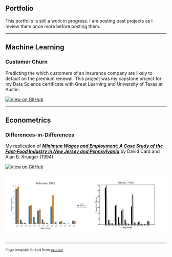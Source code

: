 ## Portfolio

This portfolio is still a work in progress. I am posting past projects as I review them once more before posting them.

---
## Machine Learning

### Customer Churn

Predicting the which customers of an insurance company are likely to default on the premium renewal. This project was my capstone project for my Data Science certificate with Great Learning and University of Texas at Austin.

[![View on GitHub](https://img.shields.io/badge/GitHub-View_on_GitHub-blue?logo=GitHub)](https://github.com/davidhudson88/Customer_Churning_Classifier/blob/main/Captsone_InsurancePremiumRenewal_Final.ipynb)

---
## Econometrics

### Differences-in-Differences

My replication of [***Minimum Wages and Employment: A Case Study of the Fast-Food Industry in New Jersey and Pennsylvania***](https://davidcard.berkeley.edu/papers/njmin-aer.pdf) by David Card and Alan B. Krueger (1994).

[![View on GitHub](https://img.shields.io/badge/GitHub-View_on_GitHub-blue?logo=GitHub)](https://github.com/davidhudson88/Difference-in-Differences/blob/main/DiffnDiff.ipynb)

<img src="https://github.com/davidhudson88/Difference-in-Differences/blob/main/figure1partareplication.PNG"/>




---
<p style="font-size:11px">Page template forked from <a href="https://github.com/evanca/quick-portfolio">evanca</a></p>
<!-- Remove above link if you don't want to attibute -->
